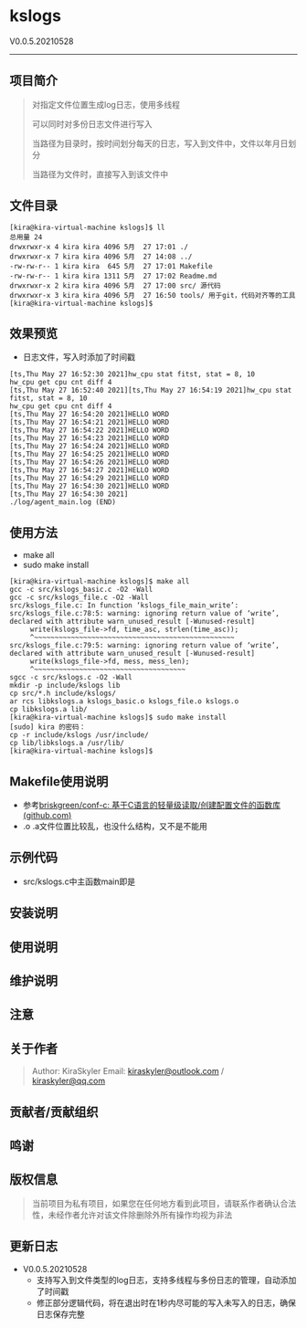 # kslogs

V0.0.5.20210528

------

## 项目简介

>对指定文件位置生成log日志，使用多线程
>
>可以同时对多份日志文件进行写入
>
>当路径为目录时，按时间划分每天的日志，写入到文件中，文件以年月日划分
>
>当路径为文件时，直接写入到该文件中

## 文件目录

```
[kira@kira-virtual-machine kslogs]$ ll
总用量 24
drwxrwxr-x 4 kira kira 4096 5月  27 17:01 ./
drwxrwxr-x 7 kira kira 4096 5月  27 14:08 ../
-rw-rw-r-- 1 kira kira  645 5月  27 17:01 Makefile
-rw-rw-r-- 1 kira kira 1311 5月  27 17:02 Readme.md
drwxrwxr-x 2 kira kira 4096 5月  27 17:00 src/ 源代码
drwxrwxr-x 3 kira kira 4096 5月  27 16:50 tools/ 用于git，代码对齐等的工具
[kira@kira-virtual-machine kslogs]$ 
```

## 效果预览

* 日志文件，写入时添加了时间戳

```
[ts,Thu May 27 16:52:30 2021]hw_cpu stat fitst, stat = 8, 10
hw_cpu get cpu cnt diff 4
[ts,Thu May 27 16:52:40 2021][ts,Thu May 27 16:54:19 2021]hw_cpu stat fitst, stat = 8, 10
hw_cpu get cpu cnt diff 4
[ts,Thu May 27 16:54:20 2021]HELLO WORD
[ts,Thu May 27 16:54:21 2021]HELLO WORD
[ts,Thu May 27 16:54:22 2021]HELLO WORD
[ts,Thu May 27 16:54:23 2021]HELLO WORD
[ts,Thu May 27 16:54:24 2021]HELLO WORD
[ts,Thu May 27 16:54:25 2021]HELLO WORD
[ts,Thu May 27 16:54:26 2021]HELLO WORD
[ts,Thu May 27 16:54:27 2021]HELLO WORD
[ts,Thu May 27 16:54:29 2021]HELLO WORD
[ts,Thu May 27 16:54:30 2021]HELLO WORD
[ts,Thu May 27 16:54:30 2021]
./log/agent_main.log (END)
```

## 使用方法

* make all
* sudo make install

```
[kira@kira-virtual-machine kslogs]$ make all
gcc -c src/kslogs_basic.c -O2 -Wall
gcc -c src/kslogs_file.c -O2 -Wall
src/kslogs_file.c: In function ‘kslogs_file_main_write’:
src/kslogs_file.c:78:5: warning: ignoring return value of ‘write’, declared with attribute warn_unused_result [-Wunused-result]
     write(kslogs_file->fd, time_asc, strlen(time_asc));
     ^~~~~~~~~~~~~~~~~~~~~~~~~~~~~~~~~~~~~~~~~~~~~~~~~~
src/kslogs_file.c:79:5: warning: ignoring return value of ‘write’, declared with attribute warn_unused_result [-Wunused-result]
     write(kslogs_file->fd, mess, mess_len);
     ^~~~~~~~~~~~~~~~~~~~~~~~~~~~~~~~~~~~~~
sgcc -c src/kslogs.c -O2 -Wall
mkdir -p include/kslogs lib 
cp src/*.h include/kslogs/
ar rcs libkslogs.a kslogs_basic.o kslogs_file.o kslogs.o
cp libkslogs.a lib/
[kira@kira-virtual-machine kslogs]$ sudo make install
[sudo] kira 的密码： 
cp -r include/kslogs /usr/include/ 
cp lib/libkslogs.a /usr/lib/
[kira@kira-virtual-machine kslogs]$ 
```

## Makefile使用说明

* 参考[briskgreen/conf-c: 基于C语言的轻量级读取/创建配置文件的函数库 (github.com)](https://github.com/briskgreen/conf-c)
* .o .a文件位置比较乱，也没什么结构，又不是不能用

## 示例代码

* src/kslogs.c中主函数main即是

## 安装说明

## 使用说明

## 维护说明

## 注意

## 关于作者

>Author: KiraSkyler
>Email: kiraskyler@outlook.com / kiraskyler@qq.com

## 贡献者/贡献组织

## 鸣谢

## 版权信息

> 当前项目为私有项目，如果您在任何地方看到此项目，请联系作者确认合法性，未经作者允许对该文件除删除外所有操作均视为非法
>

## 更新日志

* V0.0.5.20210528
  * 支持写入到文件类型的log日志，支持多线程与多份日志的管理，自动添加了时间戳
  * 修正部分逻辑代码，将在退出时在1秒内尽可能的写入未写入的日志，确保日志保存完整